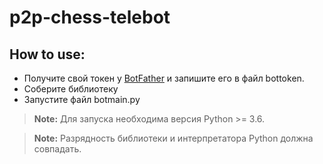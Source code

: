 p2p-chess-telebot
=
How to use:
-

- Получите свой токен у [BotFather][1] и запишите его в файл bottoken.
- Соберите библиотеку
- Запустите файл botmain.py

>  **Note:** Для запуска необходима версия Python >= 3.6.

>  **Note:** Разрядность библиотеки и интерпретатора Python должна совпадать.

[1]: https://telegram.me/botfather

